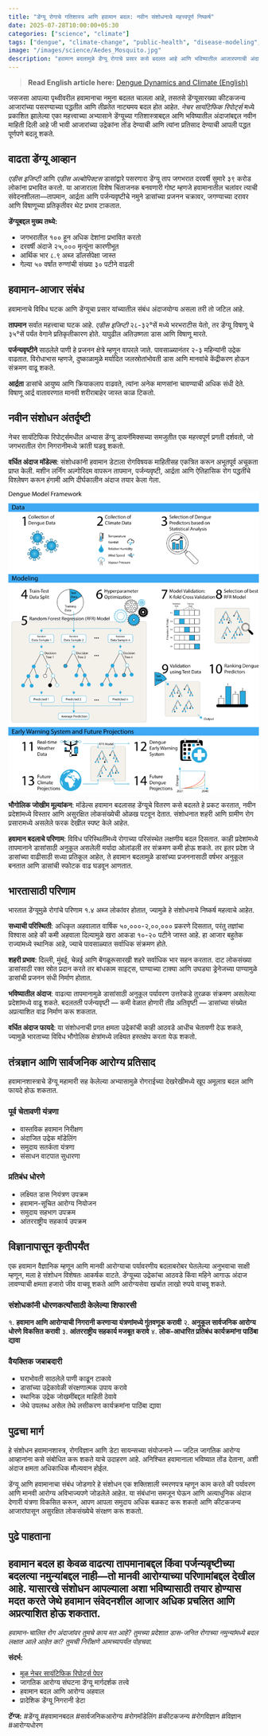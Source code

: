 ```yaml
---
title: "डेंग्यू रोगाचे गतिशास्त्र आणि हवामान बदल: नवीन संशोधनाचे महत्त्वपूर्ण निष्कर्ष"
date: 2025-07-28T10:00:00+05:30
categories: ["science", "climate"]
tags: ["dengue", "climate-change", "public-health", "disease-modeling", "epidemiology", "vector-borne", "tropical-disease", "predictions", "marathi"]
image: "/images/science/Aedes_Mosquito.jpg"
description: "हवामान बदलामुळे डेंग्यू रोगाचे प्रसार कसे बदलत आहे आणि भविष्यातील आजारपणाची अंदाजे कशी करता येतील, याबद्दल नवीन संशोधनाचे महत्त्वपूर्ण निष्कर्ष."
---
```


> **Read English article here:** [Dengue Dynamics and Climate (English)](/science/dengue-dynamics-predictions/)


जसजसा आपल्या पृथ्वीवरील हवामानाचा नमुना बदलत चालला आहे, तसतसे डेंग्यूसारख्या कीटकजन्य आजारांच्या पसरण्याच्या पद्धतीत आणि तीव्रतेत नाट्यमय बदल होत आहेत. *नेचर सायंटिफिक रिपोर्ट्स* मध्ये प्रकाशित झालेल्या एका महत्त्वाच्या अभ्यासाने डेंग्यूच्या गतिशास्त्राबद्दल आणि भविष्यातील अंदाजांबद्दल नवीन माहिती दिली आहे जी भावी आजारांच्या उद्रेकांना तोंड देण्याची आणि त्यांना प्रतिसाद देण्याची आपली पद्धत पूर्णपणे बदलू शकते.

## वाढता डेंग्यू आव्हान

*एडीस इजिप्टी* आणि *एडीस अल्बोपिक्टस* डासांद्वारे पसरणारा डेंग्यू ताप जगभरात दरवर्षी सुमारे ३९ करोड लोकांना प्रभावित करतो. या आजाराला विशेष चिंताजनक बनवणारी गोष्ट म्हणजे हवामानातील चलांवर त्याची संवेदनशीलता—तापमान, आर्द्रता आणि पर्जन्यवृष्टीचे नमुने डासांच्या प्रजनन चक्रावर, जगण्याच्या दरावर आणि विषाणूच्या प्रतिकृतीवर थेट प्रभाव टाकतात.

**डेंग्यूबद्दल मुख्य तथ्ये:**
- जगभरातील १०० हून अधिक देशांना प्रभावित करतो
- दरवर्षी अंदाजे २५,००० मृत्यूंना कारणीभूत
- आर्थिक भार ८.९ अब्ज डॉलर्सपेक्षा जास्त
- गेल्या ५० वर्षांत रुग्णांची संख्या ३० पटीने वाढली

## हवामान-आजार संबंध

हवामानाचे विविध घटक आणि डेंग्यूचा प्रसार यांच्यातील संबंध अंदाजयोग्य असला तरी तो जटिल आहे.

**तापमान** सर्वात महत्त्वाचा घटक आहे. *एडीस इजिप्टी* २८-३२°सें मध्ये भरभराटीस येतो, तर डेंग्यू विषाणू चे ३५°सें पर्यंत वेगाने प्रतिकृतीकारण होते. यापुढील अतिउष्णता डास आणि विषाणू मारते.

**पर्जन्यवृष्टीने** साठलेले पाणी हे प्रजनन क्षेत्रे म्हणून वापरले जाते. पावसाळ्यानंतर २-३ महिन्यांनी उद्रेक वाढतात. विरोधाभास म्हणजे, दुष्काळामुळे मर्यादित जलस्रोतांभोवती डास आणि मानवांचे केंद्रीकरण होऊन संक्रमण वाढू शकते.

**आर्द्रता** डासांचे आयुष्य आणि क्रियाकलाप वाढवते, त्यांना अनेक माणसांना चावण्याची अधिक संधी देते. विषाणू आर्द्र वातावरणात मानवी शरीराबाहेर जास्त काळ टिकतो.

## नवीन संशोधन अंतर्दृष्टी

नेचर सायंटिफिक रिपोर्ट्समधील अभ्यास डेंग्यू डायनॅमिक्सच्या समजुतीत एक महत्त्वपूर्ण प्रगती दर्शवतो, जो जगभरातील रोग निगरानीमध्ये क्रांती घडवू शकतो.

**वर्धित अंदाज मॉडेल्स**: संशोधकांनी हवामान डेटाला रोगविषयक माहितीसह एकत्रित करून अभूतपूर्व अचूकता प्राप्त केली. मशीन लर्निंग अल्गोरिदम वापरून तापमान, पर्जन्यवृष्टी, आर्द्रता आणि ऐतिहासिक रोग पद्धतींचे विश्लेषण करून हंगामी आणि दीर्घकालीन अंदाज तयार केला गेला.

![Model Framework](/images/science/dengue.png)

**भौगोलिक जोखीम मूल्यांकन**: मॉडेल्स हवामान बदलासह डेंग्यूचे वितरण कसे बदलते हे प्रकट करतात, नवीन प्रदेशांमध्ये विस्तार आणि असुरक्षित लोकसंख्येची ओळख पटवून देतात. संशोधनात शहरी आणि ग्रामीण रोग प्रसारामध्ये असलेले फरक देखील स्पष्ट केले आहेत.

**हवामान बदलाचे परिणाम**: विविध परिस्थितींमध्ये रोगाच्या परिसंस्थेत लक्षणीय बदल दिसतात. काही प्रदेशांमध्ये तापमानाने डासांसाठी अनुकूल असलेली मर्यादा ओलांडली तर संक्रमण कमी होऊ शकते. तर इतर प्रदेश जे डासांच्या वाढीसाठी सध्या प्रतिकूल आहेत, ते हवामान बदलामुळे डासांच्या प्रजननासाठी वर्षभर अनुकूल बनतात आणि डासांची स्फोटक वाढ घडवून आणतात.

## भारतासाठी परिणाम

भारतात डेंग्यूमुळे रोगांचे परिणाम १.४ अब्ज लोकांवर होतात, ज्यामुळे हे संशोधनाचे निष्कर्ष महत्वाचे आहेत.

**सध्याची परिस्थिती**: अधिकृत अहवालात वार्षिक ५०,०००-२,००,००० प्रकरणे दिसतात, परंतु तज्ञांचा विश्वास आहे की कमी अहवाला दिल्यामुळे  खरा आकडा १०-२० पटीने जास्त आहे. हा आजार बहुतेक राज्यांमध्ये स्थानिक आहे, ज्याचे पावसाळ्यात सर्वाधिक संक्रमण होते.

**शहरी प्रभाव**: दिल्ली, मुंबई, चेन्नई आणि बेंगळूरूसारखी शहरे सर्वाधिक भार सहन करतात. दाट लोकसंख्या डासांसाठी रक्त स्रोत प्रदान करते तर बांधकाम साइट्स, पाण्याच्या टाक्या आणि उघड्या ड्रेनेजच्या पाण्यामुळे डासांची प्रजनन संधी निर्माण होतात.

**भविष्यातील अंदाज**: वाढत्या तापमानामुळे डासांसाठी अनुकूल पर्यावरण उत्तरेकडे तुरळक संक्रमण असलेल्या प्रदेशांमध्ये वाढू शकते. बदलतती पर्जन्यवृष्टी — कमी वेळात होणारी तीव्र अतिवृष्टी — डासांच्या संख्येत अप्रत्याशित वाढ निर्माण करू शकतात.

**वर्धित अंदाज फायदे**: या संशोधनाची प्रगत क्षमता उद्रेकांची काही आठवडे आधीच चेतावणी देऊ शकते, ज्यामुळे भारताच्या विविध भौगोलिक क्षेत्रांमध्ये लक्ष्यित हस्तक्षेप करता येऊ शकतो.

## तंत्रज्ञान आणि सार्वजनिक आरोग्य प्रतिसाद

हवामानशास्त्राचे डेंग्यू महामारी सह केलेल्या अभ्यासामुळे रोगराईच्या देखरेखीमध्ये खूप अमूलाग्र बदल आणि फायदे होऊ शकतात. 

### पूर्व चेतावणी यंत्रणा
- वास्तविक हवामान निरीक्षण
- अंदाजित उद्रेक मॉडेलिंग
- समुदाय सतर्कता यंत्रणा
- संसाधन वाटपात सुधारणा

### प्रतिबंध धोरणे
- लक्ष्यित डास नियंत्रण उपक्रम
- हवामान-सूचित आरोग्य नियोजन
- समुदाय सहभाग उपक्रम
- आंतरराष्ट्रीय सहकार्य उपक्रम

## विज्ञानापासून कृतीपर्यंत

एक हवामान वैज्ञानिक म्हणून आणि मानवी आरोग्याचा पर्यावरणीय बदलाबरोबर घेतलेल्या अनुभवाचा साक्षी म्हणून, मला हे संशोधन विशेषतः आकर्षक वाटते. डेंग्यूच्या उद्रेकांचा आठवडे किंवा महिने आगाऊ अंदाज लावण्याची क्षमता हजारो जीव वाचवू शकते आणि आरोग्यसेवा खर्चात लाखो रुपये वाचवू शकते.

### संशोधकांनी धोरणकर्त्यांसाठी केलेल्या शिफारसी
१. **हवामान आणि आरोग्याची निगरानी करणाऱ्या यंत्रणांमध्ये गुंतवणूक करावी**
२. **अनुकूल सार्वजनिक आरोग्य धोरणे विकसित करावी**
३. **आंतरराष्ट्रीय सहकार्य मजबूत करावे**
४. **लोक-आधारित प्रतिबंध कार्यक्रमांना पाठिंबा द्यावा**

### वैयक्तिक जबाबदारी
- घराभोवती साठलेले पाणी काढून टाकावे
- डासांच्या उद्रेकावेळी संरक्षणात्मक उपाय करावे
- स्थानिक उद्रेक जोखमींबद्दल माहिती ठेवावे 
- जेथे उपलब्ध असेल तेथे लसीकरण कार्यक्रमांना पाठिंबा द्यावा

## पुढचा मार्ग

हे संशोधन हवामानशास्त्र, रोगविज्ञान आणि डेटा सायन्सच्या संयोजनाने — जटिल जागतिक आरोग्य आव्हानांना कसे संबोधित करू शकते याचे उदाहरण आहे. अनिश्चित हवामानाला भविष्यात तोंड देताना, अशी अंदाज क्षमता अधिकाधिक मौल्यवान होईल.

डेंग्यू आणि हवामानाचा संबंध जोडणारे हे संशोधन एक शक्तिशाली स्मरणपत्र म्हणून काम करते की पर्यावरण आणि मानवी आरोग्य अविभाज्यपणे जोडलेले आहेत. या संबंधांना समजून घेऊन आणि अत्याधुनिक अंदाज देणारी यंत्रणा विकसित करून, आपण आपला समुदाय अधिक बळकट करू शकतो आणि कीटकजन्य आजारांपासून असुरक्षित लोकसंख्येचे संरक्षण करू शकतो.

## पुढे पाहताना

हवामान बदल हा केवळ वाढत्या तापमानाबद्दल किंवा पर्जन्यवृष्टीच्या बदलत्या नमुन्यांबद्दल नाही—तो मानवी आरोग्याच्या परिणामांबद्दल देखील आहे. यासारखे संशोधन आपल्याला अशा भविष्यासाठी तयार होण्यास मदत करते जेथे हवामान संवेदनशील आजार अधिक प्रचलित आणि अप्रत्याशित होऊ शकतात.
---

*हवामान-चालित रोग अंदाजांवर तुमचे काय मत आहे? तुमच्या प्रदेशात डास-जनित रोगाच्या नमुन्यांमध्ये बदल लक्षात आले आहेत का? तुमची निरीक्षणे आमच्यापर्यंत पोहचवा.*

**संदर्भ:**
- [मूळ नेचर सायंटिफिक रिपोर्ट्स पेपर](https://www.nature.com/articles/s41598-025-85437-w)
- जागतिक आरोग्य संघटना डेंग्यू मार्गदर्शक तत्त्वे
- हवामान बदल आणि आरोग्य अहवाल
- प्रादेशिक डेंग्यू निगरानी डेटा

**टॅग्ज:** #डेंग्यू #हवामानबदल #सार्वजनिकआरोग्य #रोगमॉडेलिंग #कीटकजन्य #रोगविज्ञान #विज्ञान #आरोग्यधोरण
